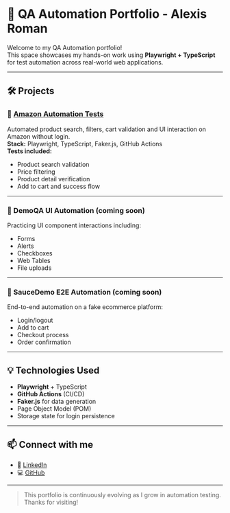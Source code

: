 # 🚀 QA Automation Portfolio - Alexis Roman

Welcome to my QA Automation portfolio!  
This space showcases my hands-on work using **Playwright + TypeScript** for test automation across real-world web applications.

---

## 🛠️ Projects

### 🛒 [Amazon Automation Tests](https://github.com/mralexis99r/amazon-playwright-tests)
Automated product search, filters, cart validation and UI interaction on Amazon without login.  
**Stack:** Playwright, TypeScript, Faker.js, GitHub Actions  
**Tests included:**
- Product search validation
- Price filtering
- Product detail verification
- Add to cart and success flow

---

### 🧪 DemoQA UI Automation (coming soon)
Practicing UI component interactions including:
- Forms
- Alerts
- Checkboxes
- Web Tables
- File uploads

---

### 🧼 SauceDemo E2E Automation (coming soon)
End-to-end automation on a fake ecommerce platform:
- Login/logout
- Add to cart
- Checkout process
- Order confirmation

---

## 💡 Technologies Used

- **Playwright** + TypeScript
- **GitHub Actions** (CI/CD)
- **Faker.js** for data generation
- Page Object Model (POM)
- Storage state for login persistence

---

## 📫 Connect with me

- 💼 [LinkedIn](https://www.linkedin.com/in/alexis-roman-santiago/)
- 💻 [GitHub](https://github.com/mralexis99r)

---

> This portfolio is continuously evolving as I grow in automation testing. Thanks for visiting!
